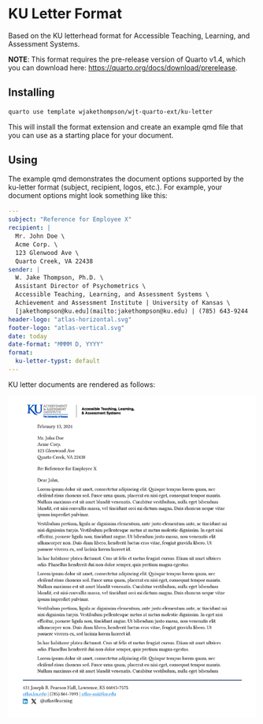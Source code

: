 # KU Letter Format

Based on the KU letterhead format for Accessible Teaching, Learning, and Assessment Systems.

**NOTE**: This format requires the pre-release version of Quarto v1.4, which you can download here: <https://quarto.org/docs/download/prerelease>.

## Installing

```bash
quarto use template wjakethompson/wjt-quarto-ext/ku-letter
```

This will install the format extension and create an example qmd file that you can use as a starting place for your document.

## Using

The example qmd demonstrates the document options supported by the ku-letter format (subject, recipient, logos, etc.).
For example, your document options might look something like this:

```yaml
---
subject: "Reference for Employee X"
recipient: |
  Mr. John Doe \
  Acme Corp. \
  123 Glenwood Ave \
  Quarto Creek, VA 22438
sender: |
  W. Jake Thompson, Ph.D. \
  Assistant Director of Psychometrics \
  Accessible Teaching, Learning, and Assessment Systems \
  Achievement and Assessment Institute | University of Kansas \
  [jakethompson@ku.edu](mailto:jakethompson@ku.edu) | (785) 643-9244
header-logo: "atlas-horizontal.svg"
footer-logo: "atlas-vertical.svg"
date: today
date-format: "MMMM D, YYYY"
format:
  ku-letter-typst: default
---
```

KU letter documents are rendered as follows:

![](ku-letter.png)

